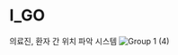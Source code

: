 # I_GO
의료진, 환자 간 위치 파악 시스템
![Group 1 (4)](https://user-images.githubusercontent.com/84652886/181709025-29a38421-b5c4-46ac-8343-3e35ef33b1a1.png)
